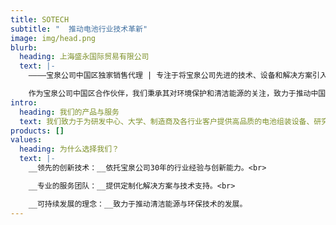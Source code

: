 ```yaml
---
title: SOTECH
subtitle: "  推动电池行业技术革新"
image: img/head.png
blurb:
  heading: 上海盛永国际贸易有限公司
  text: |-
    ————宝泉公司中国区独家销售代理 | 专注于将宝泉公司先进的技术、设备和解决方案引入中国市场。

    作为宝泉公司中国区合作伙伴，我们秉承其对环境保护和清洁能源的关注，致力于推动中国电池行业的技术进步与可持续发展。
intro:
  heading: 我们的产品与服务
  text: 我们致力于为研发中心、大学、制造商及各行业客户提供高品质的电池组装设备、研究与测试设备、电池部件与材料等产品，同时提供专业的技术支持与服务。
products: []
values:
  heading: 为什么选择我们？
  text: |-
    __领先的创新技术：__依托宝泉公司30年的行业经验与创新能力。<br>

    __专业的服务团队：__提供定制化解决方案与技术支持。<br>

    __可持续发展的理念：__致力于推动清洁能源与环保技术的发展。
---
```

